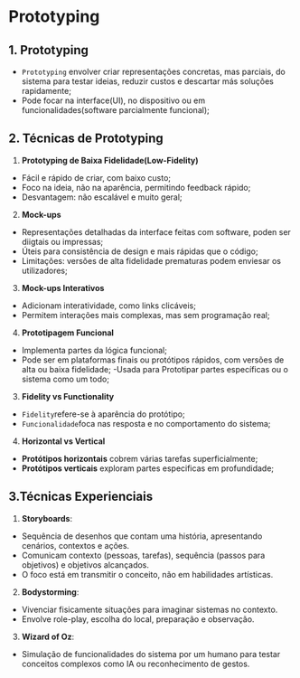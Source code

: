 # Prototyping

## 1. Prototyping 
- `Prototyping` envolver criar representações concretas, mas parciais, do sistema para testar ideias, reduzir custos e descartar más soluções rapidamente;
- Pode focar na interface(UI), no dispositivo ou em funcionalidades(software parcialmente funcional);

## 2. Técnicas de Prototyping
1. **Prototyping de Baixa Fidelidade(Low-Fidelity)** 
- Fácil e rápido de criar, com baixo custo;
- Foco na ideia, não na aparência, permitindo feedback rápido;
- Desvantagem: não escalável e muito geral;

2. **Mock-ups**
- Representações detalhadas da interface feitas com software, poden ser diigtais ou impressas;
- Úteis para consistência de design e mais rápidas que o código;
- Limitações: versões de alta fidelidade prematuras podem enviesar os utilizadores;

3. **Mock-ups Interativos**
- Adicionam interatividade, como links clicáveis;
- Permitem interações mais complexas, mas sem programação real;

4. **Prototipagem Funcional**
- Implementa partes da lógica funcional;
- Pode ser em plataformas finais ou protótipos rápidos, com versões de alta ou baixa fidelidade;
-Usada para Prototipar partes específicas ou o sistema como um todo;

3. **Fidelity vs Functionality**
- `Fidelity`refere-se à aparência do protótipo;
- `Funcionalidade`foca nas resposta e no comportamento do sistema;

4. **Horizontal vs Vertical**
- **Protótipos horizontais** cobrem várias tarefas superficialmente;
- **Protótipos verticais** exploram partes especificas em profundidade;

## 3.Técnicas Experienciais
1. **Storyboards**:
- Sequência de desenhos que contam uma história, apresentando cenários, contextos e ações.
- Comunicam contexto (pessoas, tarefas), sequência (passos para objetivos) e objetivos alcançados.
- O foco está em transmitir o conceito, não em habilidades artísticas.

2. **Bodystorming**:
- Vivenciar fisicamente situações para imaginar sistemas no contexto.
- Envolve role-play, escolha do local, preparação e observação.

3. **Wizard of Oz**:
- Simulação de funcionalidades do sistema por um humano para testar conceitos complexos como IA ou reconhecimento de gestos.
